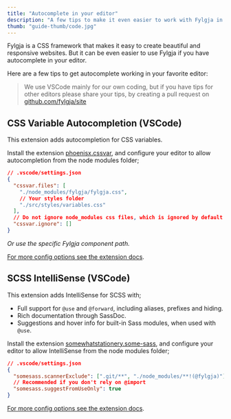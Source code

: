 ```yaml
---
title: "Autocomplete in your editor"
description: "A few tips to make it even easier to work with Fylgja in your own favorite editor"
thumb: "guide-thumb/code.jpg"
---
```


Fylgja is a CSS framework that makes it easy to create beautiful and responsive websites. But it can be even easier to use Fylgja if you have autocomplete in your editor.

Here are a few tips to get autocomplete working in your favorite editor:

> We use VSCode mainly for our own coding,
> but if you have tips for other editors please share your tips,
> by creating a pull request on [github.com/fylgja/site](https://github.com/fylgja/site)

## CSS Variable Autocompletion (VSCode)

This extension adds autocompletion for CSS variables.

Install the extension [phoenisx.cssvar](https://marketplace.visualstudio.com/items?itemName=phoenisx.cssvar),
and configure your editor to allow autocompletion from the node modules folder;

```json
// .vscode/settings.json
{
  "cssvar.files": [
    "./node_modules/fylgja/fylgja.css",
    // Your styles folder
    "./src/styles/variables.css"
  ],
  // Do not ignore node_modules css files, which is ignored by default
  "cssvar.ignore": []
}
```

_Or use the specific Fylgja component path._

[For more config options see the extension docs](https://marketplace.visualstudio.com/items?itemName=phoenisx.cssvar).


## SCSS IntelliSense (VSCode)

This extension adds IntelliSense for SCSS with;

- Full support for `@use` and `@forward`, including aliases, prefixes and hiding.
- Rich documentation through SassDoc.
- Suggestions and hover info for built-in Sass modules, when used with `@use`.

Install the extension [somewhatstationery.some-sass](https://marketplace.visualstudio.com/items?itemName=SomewhatStationery.some-sass),
and configure your editor to allow IntelliSense from the node modules folder;

```json
// .vscode/settings.json
{
  "somesass.scannerExclude": [".git/**", "./node_modules/**!(@fylgja)"],
  // Recommended if you don't rely on @import
  "somesass.suggestFromUseOnly": true
}
```

[For more config options see the extension docs](https://marketplace.visualstudio.com/items?itemName=SomewhatStationery.some-sass).

